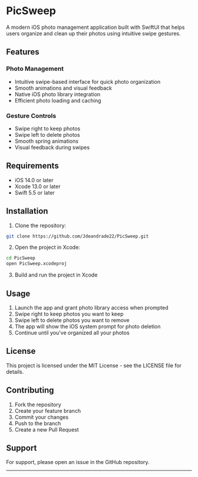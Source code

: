 # PicSweep

A modern iOS photo management application built with SwiftUI that helps users organize and clean up their photos using intuitive swipe gestures.

## Features

### Photo Management
* Intuitive swipe-based interface for quick photo organization
* Smooth animations and visual feedback
* Native iOS photo library integration
* Efficient photo loading and caching

### Gesture Controls
* Swipe right to keep photos
* Swipe left to delete photos
* Smooth spring animations
* Visual feedback during swipes

## Requirements
* iOS 14.0 or later
* Xcode 13.0 or later
* Swift 5.5 or later

## Installation

1. Clone the repository:
```bash
git clone https://github.com/Jdeandrade22/PicSweep.git
```

2. Open the project in Xcode:
```bash
cd PicSweep
open PicSweep.xcodeproj
```

3. Build and run the project in Xcode

## Usage

1. Launch the app and grant photo library access when prompted
2. Swipe right to keep photos you want to keep
3. Swipe left to delete photos you want to remove
4. The app will show the iOS system prompt for photo deletion
5. Continue until you've organized all your photos

## License

This project is licensed under the MIT License - see the LICENSE file for details.

## Contributing

1. Fork the repository
2. Create your feature branch
3. Commit your changes
4. Push to the branch
5. Create a new Pull Request

## Support

For support, please open an issue in the GitHub repository.

---



